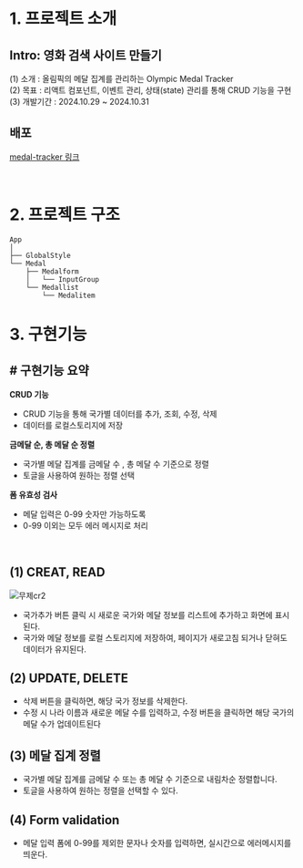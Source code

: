 # 1. 프로젝트 소개
## Intro: 영화 검색 사이트 만들기
(1) 소개 : 올림픽의 메달 집계를 관리하는 Olympic Medal Tracker <br>
(2) 목표 : 리액트 컴포넌트, 이벤트 관리, 상태(state) 관리를 통해 CRUD 기능을 구현 <br> 
(3) 개발기간 : 2024.10.29 ~ 2024.10.31

## 배포
[medal-tracker 링크](https://hyeonjy.github.io/medal-tracker)

<br>

# 2. 프로젝트 구조
```plaintext
App
│
├── GlobalStyle
└── Medal
    ├── Medalform
    │   └── InputGroup
    └── Medallist
        └── Medalitem
```

# 3. 구현기능
## # 구현기능 요약
**CRUD 기능**
- CRUD 기능을 통해 국가별 데이터를 추가, 조회, 수정, 삭제
- 데이터를 로컬스토리지에 저장

**금메달 순, 총 메달 순 정렬**
- 국가별 메달 집계를 금메달 수 , 총 메달 수 기준으로 정렬
- 토글을 사용하여 원하는 정렬 선택

**폼 유효성 검사**
- 메달 입력은 0-99 숫자만 가능하도록
- 0-99 이외는 모두 에러 메시지로 처리

<br>

## (1) CREAT, READ
![무제cr2](https://github.com/user-attachments/assets/6d7d467a-60de-42ab-b200-9107658a7968)
- 국가추가 버튼 클릭 시 새로운 국가와 메달 정보를 리스트에 추가하고 화면에 표시된다.
- 국가와 메달 정보를 로컬 스토리지에 저장하여, 페이지가 새로고침 되거나 닫혀도 데이터가 유지된다.

## (2) UPDATE, DELETE
-  삭제 버튼을 클릭하면, 해당 국가 정보를 삭제한다.
-  수정 시 나라 이름과 새로운 메달 수를 입력하고, 수정 버튼을 클릭하면 해당 국가의 메달 수가 업데이트된다

## (3) 메달 집계 정렬
- 국가별 메달 집계를 금메달 수 또는 총 메달 수 기준으로 내림차순 정렬합니다.
- 토글을 사용하여 원하는 정렬을 선택할 수 있다.

## (4) Form validation

- 메달 입력 폼에 0-99를 제외한 문자나 숫자를 입력하면, 실시간으로 에러메시지를 띄운다.

